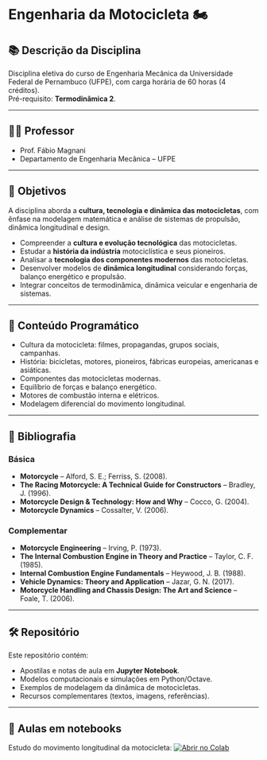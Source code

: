 # Engenharia da Motocicleta 🏍️

## 📚 Descrição da Disciplina
Disciplina eletiva do curso de Engenharia Mecânica da Universidade Federal de Pernambuco (UFPE), com carga horária de 60 horas (4 créditos).  
Pré-requisito: **Termodinâmica 2**.  

---

## 👨‍🏫 Professor
- Prof. Fábio Magnani  
- Departamento de Engenharia Mecânica – UFPE  

---

## 🎯 Objetivos

A disciplina aborda a **cultura, tecnologia e dinâmica das motocicletas**, com ênfase na modelagem matemática e análise de sistemas de propulsão, dinâmica longitudinal e design.  

- Compreender a **cultura e evolução tecnológica** das motocicletas.  
- Estudar a **história da indústria** motociclística e seus pioneiros.  
- Analisar a **tecnologia dos componentes modernos** das motocicletas.  
- Desenvolver modelos de **dinâmica longitudinal** considerando forças, balanço energético e propulsão.  
- Integrar conceitos de termodinâmica, dinâmica veicular e engenharia de sistemas.  

---

## 📝 Conteúdo Programático
- Cultura da motocicleta: filmes, propagandas, grupos sociais, campanhas.  
- História: bicicletas, motores, pioneiros, fábricas europeias, americanas e asiáticas.  
- Componentes das motocicletas modernas.  
- Equilíbrio de forças e balanço energético.  
- Motores de combustão interna e elétricos.  
- Modelagem diferencial do movimento longitudinal.  

---

## 📖 Bibliografia
### Básica
- **Motorcycle** – Alford, S. E.; Ferriss, S. (2008).  
- **The Racing Motorcycle: A Technical Guide for Constructors** – Bradley, J. (1996).  
- **Motorcycle Design & Technology: How and Why** – Cocco, G. (2004).  
- **Motorcycle Dynamics** – Cossalter, V. (2006).  

### Complementar
- **Motorcycle Engineering** – Irving, P. (1973).  
- **The Internal Combustion Engine in Theory and Practice** – Taylor, C. F. (1985).  
- **Internal Combustion Engine Fundamentals** – Heywood, J. B. (1988).  
- **Vehicle Dynamics: Theory and Application** – Jazar, G. N. (2017).  
- **Motorcycle Handling and Chassis Design: The Art and Science** – Foale, T. (2006).  

---

## 🛠️ Repositório
Este repositório contém:
- Apostilas e notas de aula em **Jupyter Notebook**.  
- Modelos computacionais e simulações em Python/Octave.  
- Exemplos de modelagem da dinâmica de motocicletas.  
- Recursos complementares (textos, imagens, referências).

---

## 📓 Aulas em notebooks

Estudo do movimento longitudinal da motocicleta: [![Abrir no Colab](https://colab.research.google.com/assets/colab-badge.svg)](https://colab.research.google.com/github/Prof-Magnani/engenharia-motocicleta/blob/main/simulacao_motocicleta.ipynb)
